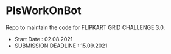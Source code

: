 # PlsWorkOnBot
Repo to maintain the code for FLIPKART GRID CHALLENGE 3.0.
- Start Date : 02.08.2021
- SUBMISSION DEADLINE : 15.09.2021
